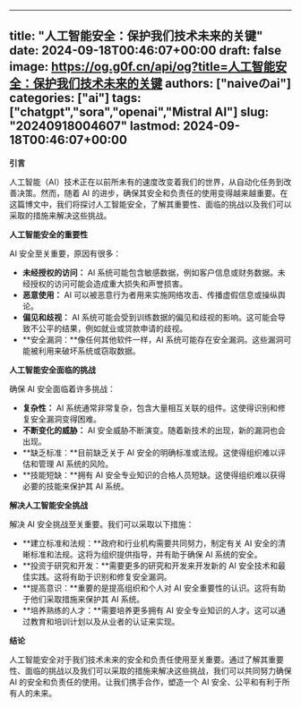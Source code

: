 
---
title: "人工智能安全：保护我们技术未来的关键"
date: 2024-09-18T00:46:07+00:00
draft: false
image: https://og.g0f.cn/api/og?title=人工智能安全：保护我们技术未来的关键
authors: ["naiveのai"]
categories: ["ai"]
tags: ["chatgpt","sora","openai","Mistral AI"]
slug: "20240918004607"
lastmod: 2024-09-18T00:46:07+00:00
---
**引言**

人工智能（AI）技术正在以前所未有的速度改变着我们的世界，从自动化任务到改善决策。然而，随着 AI 的进步，确保其安全和负责任的使用变得越来越重要。在这篇博文中，我们将探讨人工智能安全，了解其重要性、面临的挑战以及我们可以采取的措施来解决这些挑战。

**人工智能安全的重要性**

AI 安全至关重要，原因有很多：

- **未经授权的访问：** AI 系统可能包含敏感数据，例如客户信息或财务数据。未经授权的访问可能会造成重大损失和声誉损害。
- **恶意使用：** AI 可以被恶意行为者用来实施网络攻击、传播虚假信息或操纵舆论。
- **偏见和歧视：** AI 系统可能会受到训练数据的偏见和歧视的影响。这可能会导致不公平的结果，例如就业或贷款申请的歧视。
- **安全漏洞：**像任何其他软件一样，AI 系统可能存在安全漏洞。这些漏洞可能被利用来破坏系统或窃取数据。

**人工智能安全面临的挑战**

确保 AI 安全面临着许多挑战：

- **复杂性：** AI 系统通常非常复杂，包含大量相互关联的组件。这使得识别和修复安全漏洞变得困难。
- **不断变化的威胁：** AI 安全威胁不断演变。随着新技术的出现，新的漏洞也会出现。
- **缺乏标准：**目前缺乏关于 AI 安全的明确标准或法规。这使得组织难以评估和管理 AI 系统的风险。
- **技能短缺：**拥有 AI 安全专业知识的合格人员短缺。这使得组织难以获得必要的技能来保护其 AI 系统。

**解决人工智能安全挑战**

解决 AI 安全挑战至关重要。我们可以采取以下措施：

- **建立标准和法规：**政府和行业机构需要共同努力，制定有关 AI 安全的清晰标准和法规。这将为组织提供指导，并有助于确保 AI 系统的安全。
- **投资于研究和开发：**需要更多的研究和开发来开发新的 AI 安全技术和最佳实践。这将有助于识别和修复安全漏洞。
- **提高意识：**重要的是提高组织和个人对 AI 安全重要性的认识。这将有助于他们采取措施来保护其 AI 系统。
- **培养熟练的人才：**需要培养更多拥有 AI 安全专业知识的人才。这可以通过教育和培训计划以及从业者的认证来实现。

**结论**

人工智能安全对于我们技术未来的安全和负责任使用至关重要。通过了解其重要性、面临的挑战以及我们可以采取的措施来解决这些挑战，我们可以共同努力确保 AI 的安全和负责任的使用。让我们携手合作，塑造一个 AI 安全、公平和有利于所有人的未来。
